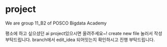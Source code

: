 # project
We are group 11_B2 of POSCO Bigdata Academy

평소에 하고 싶으셨던 ai project있으시면 올려주세요~!
  create new file 눌러서 작성 부탁드립니다.
  branch에서 edit_idea 되어잇는지 확인하시고 진행 부탁드립니다.
